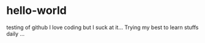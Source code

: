 # hello-world
testing of github
I love coding but I suck at it...
Trying my best to learn stuffs daily
...
